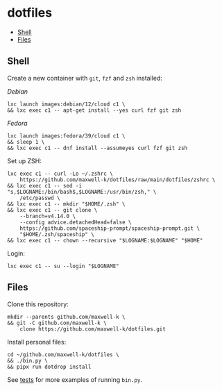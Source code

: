 # dotfiles

<!-- toc -->

- [Shell](#shell)
- [Files](#files)

<!-- tocstop -->

## Shell

Create a new container with `git`, `fzf` and `zsh` installed:

_Debian_

<!-- embedme .README.md-files/debian.sh -->

```
lxc launch images:debian/12/cloud c1 \
&& lxc exec c1 -- apt-get install --yes curl fzf git zsh
```

_Fedora_

    lxc launch images:fedora/39/cloud c1 \
    && sleep 1 \
    && lxc exec c1 -- dnf install --assumeyes curl fzf git zsh

Set up ZSH:

<!-- embedme .README.md-files/zsh.sh -->

```
lxc exec c1 -- curl -Lo ~/.zshrc \
    https://github.com/maxwell-k/dotfiles/raw/main/dotfiles/zshrc \
&& lxc exec c1 -- sed -i "s,$LOGNAME:/bin/bash$,$LOGNAME:/usr/bin/zsh," \
    /etc/passwd \
&& lxc exec c1 -- mkdir "$HOME/.zsh" \
&& lxc exec c1 -- git clone \
    --branch=v4.14.0 \
    --config advice.detachedHead=false \
    https://github.com/spaceship-prompt/spaceship-prompt.git \
    "$HOME/.zsh/spaceship" \
&& lxc exec c1 -- chown --recursive "$LOGNAME:$LOGNAME" "$HOME"
```

Login:

    lxc exec c1 -- su --login "$LOGNAME"

## Files

Clone this repository:

    mkdir --parents github.com/maxwell-k \
    && git -C github.com/maxwell-k \
        clone https://github.com/maxwell-k/dotfiles.git

Install personal files:

    cd ~/github.com/maxwell-k/dotfiles \
    && ./bin.py \
    && pipx run dotdrop install

See [tests](/tests/) for more examples of running `bin.py`.

<!-- vim: set filetype=markdown.embedme.markdown-toc.htmlCommentNoSpell.dprint : -->

